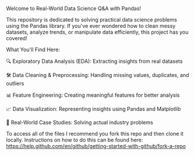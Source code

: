 Welcome to Real-World Data Science Q&A with Pandas!

This repository is dedicated to solving practical data science problems using the Pandas library. If you've ever wondered how to clean messy datasets, analyze trends, or manipulate data efficiently, this project has you covered!


What You'll Find Here:

🔍 Exploratory Data Analysis (EDA): Extracting insights from real datasets

🛠 Data Cleaning & Preprocessing: Handling missing values, duplicates, and outliers

📊 Feature Engineering: Creating meaningful features for better analysis

📈 Data Visualization: Representing insights using Pandas and Matplotlib

🎯 Real-World Case Studies: Solving actual industry problems

To access all of the files I recommend you fork this repo and then clone it locally.
Instructions on how to do this can be found here: https://help.github.com/en/github/getting-started-with-github/fork-a-repo
